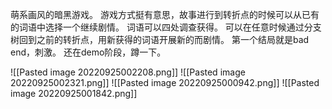 萌系画风的暗黑游戏。
游戏方式挺有意思，故事进行到转折点的时候可以从已有的词语中选择一个继续剧情。
词语可以四处调查获得。
可以在任意时候通过分支树回到之前的转折点，用新获得的词语开展新的而剧情。
第一个结局就是bad end，刺激。
还在demo阶段，蹲一下。

![[Pasted image 20220925002208.png]]
![[Pasted image 20220925002321.png]]
![[Pasted image 20220925000942.png]]
![[Pasted image 20220925001842.png]]